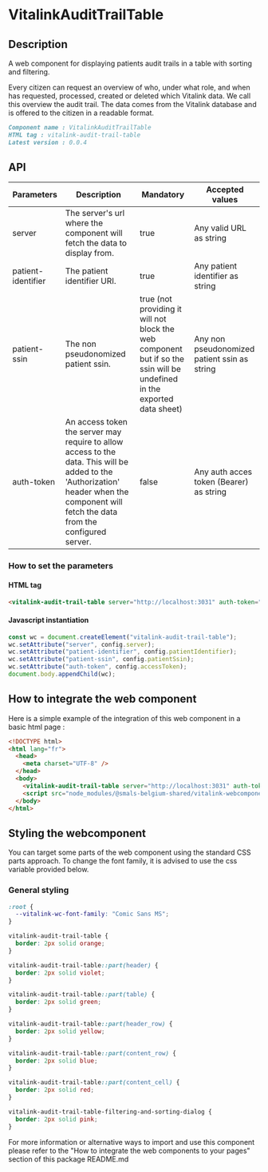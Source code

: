 # VitalinkAuditTrailTable

## Description

A web component for displaying patients audit trails in a table with sorting and filtering.

Every citizen can request an overview of who, under what role, and when has requested, processed, created or deleted which Vitalink data. We call this overview the audit trail. The data comes from the Vitalink database and is offered to the citizen in a readable format.

```md
Component name : VitalinkAuditTrailTable
HTML tag : vitalink-audit-trail-table
Latest version : 0.0.4
```

## API

| Parameters         | Description                                                                                                                                                                             | Mandatory                                                                                                                | Accepted values                              |
| ------------------ | --------------------------------------------------------------------------------------------------------------------------------------------------------------------------------------- | ------------------------------------------------------------------------------------------------------------------------ | -------------------------------------------- |
| server             | The server's url where the component will fetch the data to display from.                                                                                                               | true                                                                                                                     | Any valid URL as string                      |
| patient-identifier | The patient identifier URI.                                                                                                                                                             | true                                                                                                                     | Any patient identifier as string             |
| patient-ssin       | The non pseudonomized patient ssin.                                                                                                                                                     | true (not providing it will not block the web component but if so the ssin will be undefined in the exported data sheet) | Any non pseudonomized patient ssin as string |
| auth-token         | An access token the server may require to allow access to the data. This will be added to the 'Authorization' header when the component will fetch the data from the configured server. | false                                                                                                                    | Any auth acces token (Bearer) as string      |

### How to set the parameters

#### HTML tag

```html
<vitalink-audit-trail-table server="http://localhost:3031" auth-token="ey1531eaz2131eaz1a1e32za1e5za1e35za1ez53a1" patient-identifier="123" patient-ssin="00000000000"></vitalink-audit-trail-table>
```

#### Javascript instantiation

```typescript
const wc = document.createElement("vitalink-audit-trail-table");
wc.setAttribute("server", config.server);
wc.setAttribute("patient-identifier", config.patientIdentifier);
wc.setAttribute("patient-ssin", config.patientSsin);
wc.setAttribute("auth-token", config.accessToken);
document.body.appendChild(wc);
```

## How to integrate the web component

Here is a simple example of the integration of this web component in a basic html page :

```html
<!DOCTYPE html>
<html lang="fr">
  <head>
    <meta charset="UTF-8" />
  </head>
  <body>
    <vitalink-audit-trail-table server="http://localhost:3031" auth-token="ey1531eaz2131eaz1a1e32za1e5za1e35za1ez53a1" patient-identifier="123" patient-ssin="00000000000"></vitalink-audit-trail-table>
    <script src="node_modules/@smals-belgium-shared/vitalink-webcomponents/VitalinkAuditTrailTable/0.0.1/main.js"></script>
  </body>
</html>
```

## Styling the webcomponent

You can target some parts of the web component using the standard CSS parts approach.
To change the font family, it is advised to use the css variable provided below.

### General styling

```css
:root {
  --vitalink-wc-font-family: "Comic Sans MS";
}

vitalink-audit-trail-table {
  border: 2px solid orange;
}

vitalink-audit-trail-table::part(header) {
  border: 2px solid violet;
}

vitalink-audit-trail-table::part(table) {
  border: 2px solid green;
}

vitalink-audit-trail-table::part(header_row) {
  border: 2px solid yellow;
}

vitalink-audit-trail-table::part(content_row) {
  border: 2px solid blue;
}

vitalink-audit-trail-table::part(content_cell) {
  border: 2px solid red;
}

vitalink-audit-trail-table-filtering-and-sorting-dialog {
  border: 2px solid pink;
}
```

For more information or alternative ways to import and use this component please refer to the "How to integrate the web components to your pages" section of this package README.md
